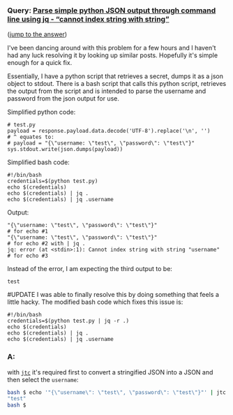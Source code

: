 ### Query: [Parse simple python JSON output through command line using jq - “cannot index string with string”](https://stackoverflow.com/questions/60022403/parse-simple-python-json-output-through-command-line-using-jq-cannot-index-st)
([jump to the answer](https://github.com/ldn-softdev/stackoverflow-json/blob/master/lib/Parse%20simple%20python%20JSON%20output%20through%20command%20line%20using%20jq%20-%20cannot%20index%20string%20with%20string.md#a))

I've been dancing around with this problem for a few hours and I haven't had any luck resolving it by looking up similar posts. Hopefully it's simple enough for a quick fix.

Essentially, I have a python script that retrieves a secret, dumps it as a json object to stdout.
There is a bash script that calls this python script, retrieves the output from the script and is intended to parse the username and password from the json output for use.

Simplified python code:
```
# test.py
payload = response.payload.data.decode('UTF-8').replace('\n', '')
# ^ equates to:
# payload = "{\"username: \"test\", \"password\": \"test\"}"
sys.stdout.write(json.dumps(payload))
```

Simplified bash code:
```
#!/bin/bash
credentials=$(python test.py)
echo $(credentials)
echo $(credentials) | jq .
echo $(credentials) | jq .username
```

Output:
```
"{\"username: \"test\", \"password\": \"test\"}"                         # for echo #1
"{\"username: \"test\", \"password\": \"test\"}"                         # for echo #2 with | jq .
jq: error (at <stdin>:1): Cannot index string with string "username"     # for echo #3
```

Instead of the error, I am expecting the third output to be:
```
test
```

#UPDATE
I was able to finally resolve this by doing something that feels a little hacky.
The modified bash code which fixes this issue is:
```
#!/bin/bash
credentials=$(python test.py | jq -r .)
echo $(credentials)
echo $(credentials) | jq .
echo $(credentials) | jq .username
```

### A:
with [`jtc`](https://github.com/ldn-softdev/jtc) it's required first to convert a stringified JSON into a JSON and then
select the `username`:
```bash
bash $ echo '"{\"username\": \"test\", \"password\": \"test\"}"' | jtc -T'<<{{}}>>' / -w[username]
"test"
bash $ 
```






